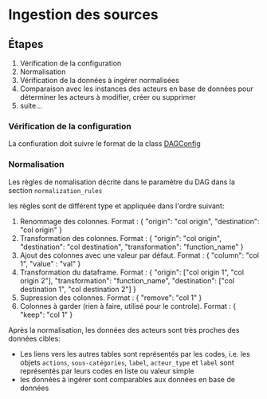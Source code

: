 # Ingestion des sources

## Étapes

1. Vérification de la configuration
1. Normalisation
1. Vérification de la données à ingérer normalisées
1. Comparaison avec les instances des acteurs en base de données pour déterminer les acteurs à modifier, créer ou supprimer
1. suite…

### Vérification de la configuration

La confiuration doit suivre le format de la class [DAGConfig](../../dags/sources/tasks/airflow_logic/config_management.py#DAGConfig)

### Normalisation

Les règles de nomalisation décrite dans le paramètre du DAG dans la section `normalization_rules`

les règles sont de différent type et appliquée dans l'ordre suivant:

1. Renommage des colonnes. Format : { "origin": "col origin", "destination": "col origin" }
1. Transformation des colonnes. Format : { "origin": "col origin", "destination": "col destination", "transformation": "function_name" }
1. Ajout des colonnes avec une valeur par défaut. Format : { "column": "col 1", "value" : "val" }
1. Transformation du dataframe. Format : { "origin": ["col origin 1", "col origin 2"], "transformation": "function_name", "destination": ["col destination 1", "col destination 2"] }
1. Supression des colonnes. Format : { "remove": "col 1" }
1. Colonnes à garder (rien à faire, utilisé pour le controle). Format : { "keep": "col 1" }

Après la normalisation, les données des acteurs sont très proches des données cibles:

- Les liens vers les autres tables sont représentés par les codes, i.e. les objets `actions`, `sous-catégories`, `label`, `acteur_type` et `label` sont représentés par leurs codes en liste ou valeur simple
- les données à ingérer sont comparables aux données en base de données
